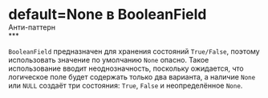 
<div class="sticky-header">
  <div>
    <h1 style="margin: 0;">default=None в BooleanField</h1>
    <p style="margin: 0;">Анти-паттерн</p>
  </div>
</div>
***

`BooleanField` предназначен для хранения состояний `True/False`, поэтому использовать значение по умолчанию `None` опасно. Такое использование вводит неоднозначность, поскольку ожидается, что логическое поле будет содержать только два варианта, а наличие `None` или `NULL` создаёт три состояния: `True`, `False` и неопределённое `None`.


